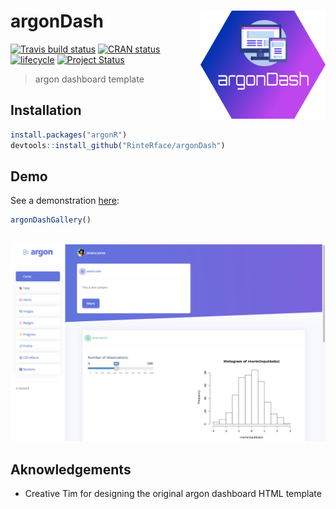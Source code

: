 # argonDash <img src="man/figures/argonDash_logo.png" width=200 align="right" />

[![Travis build status](https://travis-ci.org/RinteRface/argonDash.svg?branch=master)](https://travis-ci.org/RinteRface/argonDash)
[![CRAN status](https://www.r-pkg.org/badges/version/argonDash)](https://cran.r-project.org/package=argonDash)
[![lifecycle](https://img.shields.io/badge/lifecycle-maturing-ff69b4.svg)](https://www.tidyverse.org/lifecycle/#maturing)
[![Project Status](http://www.repostatus.org/badges/latest/wip.svg)](http://www.repostatus.org/#wip)

> argon dashboard template

## Installation

```r
install.packages("argonR")
devtools::install_github("RinteRface/argonDash")
```

## Demo

See a demonstration [here](https://rinterface.com/shiny/argonDash/):

```r
argonDashGallery()
```

<br>
<a href="https://rinterface.com/shiny/argonDash/" target="_blank"><img src="man/figures/argonDashDemo.png"></a>

## Aknowledgements

* Creative Tim for designing the original argon dashboard HTML template